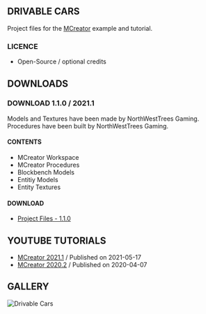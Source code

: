 ## DRIVABLE CARS
Project files for the [MCreator](https://mcreator.net/) example and tutorial. 

### LICENCE
- Open-Source / optional credits

## DOWNLOADS
### DOWNLOAD 1.1.0 / 2021.1
Models and Textures have been made by NorthWestTrees Gaming.    
Procedures have been built by NorthWestTrees Gaming.

#### CONTENTS
* MCreator Workspace
* MCreator Procedures
* Blockbench Models
* Entitiy Models
* Entity Textures

#### DOWNLOAD
* [Project Files - 1.1.0](https://github.com/MCreator-Examples/Drivable-Cars/files/6496237/Drivable_Car_Example_Files.zip)

## YOUTUBE TUTORIALS
* [MCreator 2021.1]() / Published on 2021-05-17
* [MCreator 2020.2](https://youtu.be/dNh1FPhjSY0) / Published on 2020-04-07

## GALLERY
![Drivable Cars](https://i.imgur.com/g1kaXnZ.png)
